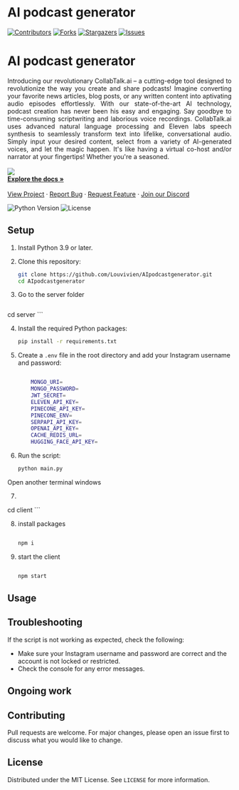 # AI podcast generator

[![Contributors][contributors-shield]][contributors-url]
[![Forks][forks-shield]][forks-url]
[![Stargazers][stars-shield]][stars-url]
[![Issues][issues-shield]][issues-url]

<p align="center">
  <h1>AI podcast generator</h1>

  <p align="justify">
    Introducing our revolutionary CollabTalk.ai – a cutting-edge tool designed to revolutionize the way you create and share podcasts! Imagine converting your favorite news articles, blog posts, or any written content into aptivating audio episodes effortlessly. With our state-of-the-art AI technology, podcast creation has never been his easy and engaging. Say goodbye to time-consuming scriptwriting and laborious voice recordings. CollabTalk.ai uses advanced natural language processing and Eleven labs speech synthesis to seamlessly transform text into lifelike, conversational audio. Simply input your desired content, select from a variety of AI-generated voices, and let the magic happen. It's like having a virtual co-host and/or narrator at your fingertips! Whether you're a seasoned.
    <br />
    <br />
    <a href="https://storage.googleapis.com/lablab-video-submissions/cljh21tkq000035715n61ieja%2Fraw%2Fsubmission-video-x-cljh21tkq000035715n61ieja-clkf6zdvo00113b6xec0dcr7h.mp4" target="_blank"><img src="https://i.imgur.com/IW6YRNP.png" ></a>
    <br />
    <a href="https://github.com/Ahmadjajja/AIpodcastgenerator"><strong>Explore the docs »</strong></a>
    <br />
    <br />
    <a href="https://lablab.ai/event/eleven-labs-ai-hackathon/virtual-influencers/collabtalk-ai-dialogue-podcast-generator">View Project</a>
    ·
    <a href="https://github.com/Ahmadjajja/AIpodcastgenerator/issues">Report Bug</a>
    ·
    <a href="https://github.com/Ahmadjajja/AIpodcastgenerator/issues">Request Feature</a>
        ·
    <a href="https://discord.gg/e3sZ2wxWR2">Join our Discord</a>
  </p>
</p>

![Python Version][python-image]
![License][license-image]

## Setup 

1. Install Python 3.9 or later.

2. Clone this repository:

    ```bash
    git clone https://github.com/Louvivien/AIpodcastgenerator.git 
    cd AIpodcastgenerator
    ```
    
    
3. Go to the server folder
    ```bash

cd server
    ```


 4. Install the required Python packages:

    ```bash
    pip install -r requirements.txt
    ```

5. Create a `.env` file in the root directory and add your Instagram username and password:

    ```bash

        MONGO_URI=
        MONGO_PASSWORD=
        JWT_SECRET=
        ELEVEN_API_KEY=
        PINECONE_API_KEY=
        PINECONE_ENV=
        SERPAPI_API_KEY=
        OPENAI_API_KEY=
        CACHE_REDIS_URL=
        HUGGING_FACE_API_KEY=
    ```

6. Run the script:

    ```bash
    python main.py
    ```


Open another terminal windows
    
7. 
    ```bash

cd client
    ```


8. install packages
    ```bash

   npm i
    ```


9. start the client
    ```bash

   npm start

    ```





## Usage



## Troubleshooting

If the script is not working as expected, check the following:

- Make sure your Instagram username and password are correct and the account is not locked or restricted.
- Check the console for any error messages.

## Ongoing work



## Contributing

Pull requests are welcome. For major changes, please open an issue first to discuss what you would like to change.

## License

Distributed under the MIT License. See `LICENSE` for more information.

[python-image]: https://img.shields.io/badge/python-v3.6+-blue.svg
[license-image]: https://img.shields.io/badge/license-MIT-blue.svg

[contributors-shield]: https://img.shields.io/github/contributors/Ahmadjajja/AIpodcastgenerator.svg?style=for-the-badge
[contributors-url]: https://github.com/Ahmadjajja/AIpodcastgenerator/graphs/contributors
[forks-shield]: https://img.shields.io/github/forks/Ahmadjajja/AIpodcastgenerator.svg?style=for-the-badge
[forks-url]: https://github.com/Ahmadjajja/AIpodcastgenerator/network/members
[stars-shield]: https://img.shields.io/github/stars/Ahmadjajja/AIpodcastgenerator.svg?style=for-the-badge
[stars-url]: https://github.com/Ahmadjajja/AIpodcastgenerator/stargazers
[issues-shield]: https://img.shields.io/github/issues/Ahmadjajja/AIpodcastgenerator.svg?style=for-the-badge
[issues-url]: https://github.com/Ahmadjajja/AIpodcastgenerator/issues
[license-shield]: https://img.shields.io/github/license/Ahmadjajja/AIpodcastgenerator.svg?style=for-the-badge
[license-url]: https://github.com/Ahmadjajja/AIpodcastgenerator/blob/master/LICENSE.txt
[linkedin-shield]: https://img.shields.io/badge/-LinkedIn-black.svg?style=for-the-badge&logo=linkedin&colorB=555




